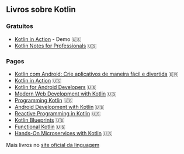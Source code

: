 ## Livros sobre Kotlin

### Gratuitos
- [Kotlin in Action](https://www.manning.com/books/kotlin-in-action#downloads) - Demo :us:
- [Kotlin Notes for Professionals](https://books.goalkicker.com/KotlinBook/) :us:

### Pagos
- [Kotlin com Android: Crie aplicativos de maneira fácil e divertida](https://www.casadocodigo.com.br/products/livro-kotlin-android) :brazil:
- [Kotlin in Action](https://www.manning.com/books/kotlin-in-action) :us:
- [Kotlin for Android Developers](https://leanpub.com/kotlin-for-android-developers) :us:
- [Modern Web Development with Kotlin](https://leanpub.com/modern-web-development-with-kotlin) :us:
- [Programming Kotlin](https://www.packtpub.com/application-development/programming-kotlin) :us:
- [Android Development with Kotlin](https://www.packtpub.com/application-development/android-development-kotlin) :us:
- [Reactive Programming in Kotlin](https://www.packtpub.com/application-development/reactive-programming-kotlin) :us:
- [Kotlin Blueprints](https://www.packtpub.com/application-development/kotlin-blueprints) :us:
- [Functional Kotlin](https://www.packtpub.com/application-development/functional-kotlin) :us:
- [Hands-On Microservices with Kotlin](https://www.packtpub.com/web-development/microservices-kotlin) :us:

Mais livros no [site oficial da linguagem](https://kotlinlang.org/docs/books.html)
